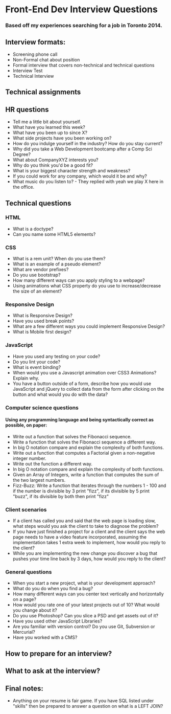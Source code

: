 Front-End Dev Interview Questions
=======================================

### Based off my experiences searching for a job in Toronto 2014.



## Interview formats:

* Screening phone call
* Non-Formal chat about position 
* Formal interview that covers non-technical and technical questions
* Interview Test
* Technical Interview

## Technical assignments

## HR questions

* Tell me a little bit about yourself.
* What have you learned this week?
* What have you been up to since X?
* What side projects have you been working on?
* How do you indulge yourself in the industry? How do you stay current?
* Why did you take a Web Development bootcamp after a Comp Sci Degree?
* What about CompanyXYZ interests you?
* Why do you think you'd be a good fit?
* What is your biggest character strength and weakness?
* If you could work for any company, which would it be and why?
* What music do you listen to? - They replied with yeah we play X here in the office.

## Technical questions

### HTML

* What is a doctype?
* Can you name some HTML5 elements?

### CSS

* What is a rem unit? When do you use them?
* What is an example of a pseudo element?
* What are vendor prefixes?
* Do you use bootstrap?
* How many different ways can you apply styling to a webpage?
* Using animations what CSS property do you use to increase/decrease the size of an element?

### Responsive Design

* What is Responsive Design?
* Have you used break points?
* What are a few different ways you could implement Responsive Design?
* What is Mobile first design? 

### JavaScript

* Have you used any testing on your code?
* Do you lint your code?
* What is event binding?
* When would you use a Javascript animation over CSS3 Animations? Explain why.
* You have a button outside of a form, describe how you would use JavaScript and jQuery to collect data from the form after clicking on the button and what would you do with the data?


### Computer science questions
#### Using any programming language and being syntactically correct as possible, on paper:
* Write out a function that solves the Fibonacci sequence.
* Write a function that solves the Fibonacci sequence a different way.
* In big O notation compare and explain the complexity of both functions.
* Write out a function that computes a Factorial given a non-negative integer number.
* Write out the function a different way.
* In big O notation compare and explain the complexity of both functions.
* Given an Array of Integers, write a function that computes the sum of the two largest numbers.
* Fizz-Buzz: Write a function that iterates through the numbers 1 - 100 and if the number is divisible by 3 print "fizz", if its divisible by 5 print "buzz", if its divisible by both then print "fizz"

### Client scenarios

* If a client has called you and said that the web page is loading slow, what steps would you ask the client to take to diagnose the problem?
* If you have just finished a project for a client and the client says the web page needs to have a video feature incorporated, assuming the implementation takes 1 extra week to implement, how would you reply to the client?
* While you are implementing the new change you discover a bug that pushes your time line back by 3 days, how would you reply to the client?

### General questions

* When you start a new project, what is your development approach?
* What do you do when you find a bug?
* How many different ways can you center text vertically and horizontally on a page?
* How would you rate one of your latest projects out of 10? What would you change about it?
* Do you use Photoshop? Can you slice a PSD and get assets out of it?
* Have you used other JavaScript Libraries?
* Are you familiar with version control? Do you use Git, Subversion or Mercurial?
* Have you worked with a CMS? 




## How to prepare for an interview?

## What to ask at the interview?

## Final notes:

* Anything on your resume is fair game. If you have SQL listed under "skills" then be prepared to answer a question on what is a LEFT JOIN? 


